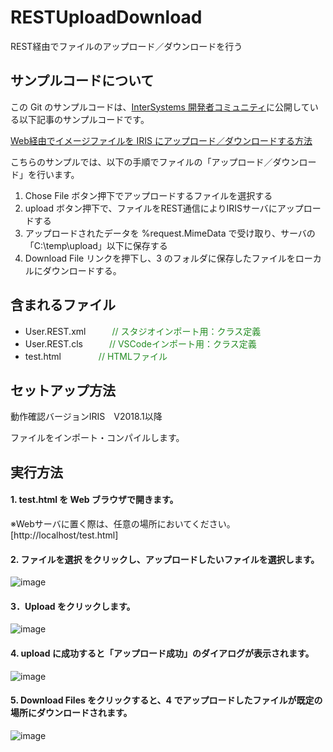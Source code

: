 # RESTUploadDownload
REST経由でファイルのアップロード／ダウンロードを行う

## サンプルコードについて
この Git のサンプルコードは、[InterSystems 開発者コミュニティ](https://jp.community.intersystems.com/)に公開している以下記事のサンプルコードです。  
  
[Web経由でイメージファイルを IRIS にアップロード／ダウンロードする方法](https://jp.community.intersystems.com/node/525251)

  
こちらのサンプルでは、以下の手順でファイルの「アップロード／ダウンロード」を行います。  

1. Chose File ボタン押下でアップロードするファイルを選択する
2. upload ボタン押下で、ファイルをREST通信によりIRISサーバにアップロードする
3. アップロードされたデータを %request.MimeData で受け取り、サーバの「C:\temp\upload」以下に保存する
4. Download File リンクを押下し、3 のフォルダに保存したファイルをローカルにダウンロードする。
  
  
## 含まれるファイル

* User.REST.xml　　　<font color="ForestGreen">// スタジオインポート用：クラス定義</font>
* User.REST.cls　　　<font color="ForestGreen">// VSCodeインポート用：クラス定義</font>
* test.html　　  　　<font color="ForestGreen">// HTMLファイル</font> 

  
## セットアップ方法
動作確認バージョンIRIS　V2018.1以降
 
ファイルをインポート・コンパイルします。

  
## 実行方法

#### 1. test.html を Web ブラウザで開きます。
※Webサーバに置く際は、任意の場所においてください。
[http://localhost/test.html]

#### 2. ファイルを選択 をクリックし、アップロードしたいファイルを選択します。
![image](https://github.com/rkake/RESTUploadDownload/assets/24215130/dfbf193d-00d2-48d1-8dcc-41c6f5e28821)

#### 3．Upload をクリックします。
![image](https://github.com/rkake/RESTUploadDownload/assets/24215130/d6983fff-792c-455d-bc84-2e89eeed6162)

#### 4. upload に成功すると「アップロード成功」のダイアログが表示されます。
![image](https://github.com/rkake/RESTUploadDownload/assets/24215130/808283cd-6fe0-4297-bc17-45b0dc8520ee)

#### 5. Download Files をクリックすると、4 でアップロードしたファイルが既定の場所にダウンロードされます。
![image](https://github.com/rkake/RESTUploadDownload/assets/24215130/b750656e-2782-46e5-9ffe-e1b093224fb1)

~~~

